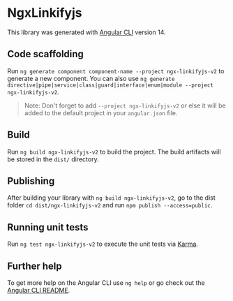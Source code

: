 # NgxLinkifyjs

This library was generated with [Angular CLI](https://github.com/angular/angular-cli) version 14.

## Code scaffolding

Run `ng generate component component-name --project ngx-linkifyjs-v2` to generate a new component. You can also use `ng generate directive|pipe|service|class|guard|interface|enum|module --project ngx-linkifyjs-v2`.
> Note: Don't forget to add `--project ngx-linkifyjs-v2` or else it will be added to the default project in your `angular.json` file. 

## Build

Run `ng build ngx-linkifyjs-v2` to build the project. The build artifacts will be stored in the `dist/` directory.

## Publishing

After building your library with `ng build ngx-linkifyjs-v2`, go to the dist folder `cd dist/ngx-linkifyjs-v2` and run `npm publish --access=public`.

## Running unit tests

Run `ng test ngx-linkifyjs-v2` to execute the unit tests via [Karma](https://karma-runner.github.io).

## Further help

To get more help on the Angular CLI use `ng help` or go check out the [Angular CLI README](https://github.com/angular/angular-cli/blob/master/README.md).
